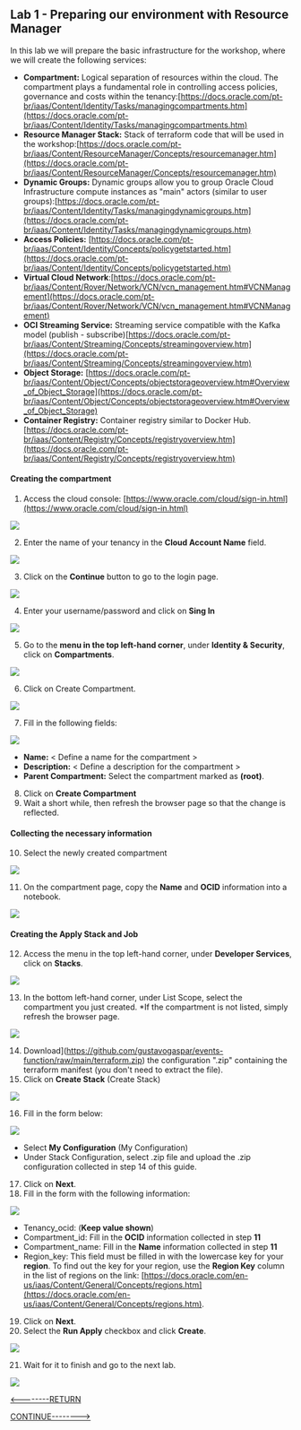 ﻿## Lab 1 - Preparing our environment with Resource Manager
In this lab we will prepare the basic infrastructure for the workshop, where we will create the following services:

 - **Compartment:** Logical separation of resources within the cloud. The compartment plays a fundamental role in controlling access policies, governance and costs within the tenancy:[https://docs.oracle.com/pt-br/iaas/Content/Identity/Tasks/managingcompartments.htm](https://docs.oracle.com/pt-br/iaas/Content/Identity/Tasks/managingcompartments.htm)
 - **Resource Manager Stack:** Stack of terraform code that will be used in the workshop:[https://docs.oracle.com/pt-br/iaas/Content/ResourceManager/Concepts/resourcemanager.htm](https://docs.oracle.com/pt-br/iaas/Content/ResourceManager/Concepts/resourcemanager.htm)
 - **Dynamic Groups:** Dynamic groups allow you to group Oracle Cloud Infrastructure compute instances as "main" actors (similar to user groups):[https://docs.oracle.com/pt-br/iaas/Content/Identity/Tasks/managingdynamicgroups.htm](https://docs.oracle.com/pt-br/iaas/Content/Identity/Tasks/managingdynamicgroups.htm)
 - **Access Policies:** [https://docs.oracle.com/pt-br/iaas/Content/Identity/Concepts/policygetstarted.htm](https://docs.oracle.com/pt-br/iaas/Content/Identity/Concepts/policygetstarted.htm)
 - **Virtual Cloud Network**:[https://docs.oracle.com/pt-br/iaas/Content/Rover/Network/VCN/vcn_management.htm#VCNManagement](https://docs.oracle.com/pt-br/iaas/Content/Rover/Network/VCN/vcn_management.htm#VCNManagement)
 - **OCI Streaming Service:** Streaming service compatible with the Kafka model (publish - subscribe)[https://docs.oracle.com/pt-br/iaas/Content/Streaming/Concepts/streamingoverview.htm](https://docs.oracle.com/pt-br/iaas/Content/Streaming/Concepts/streamingoverview.htm)
 - **Object Storage:** [https://docs.oracle.com/pt-br/iaas/Content/Object/Concepts/objectstorageoverview.htm#Overview_of_Object_Storage](https://docs.oracle.com/pt-br/iaas/Content/Object/Concepts/objectstorageoverview.htm#Overview_of_Object_Storage)
 - **Container Registry:** Container registry similar to Docker Hub.[https://docs.oracle.com/pt-br/iaas/Content/Registry/Concepts/registryoverview.htm](https://docs.oracle.com/pt-br/iaas/Content/Registry/Concepts/registryoverview.htm)
 
#### Creating the compartment
1. Access the cloud console: [https://www.oracle.com/cloud/sign-in.html](https://www.oracle.com/cloud/sign-in.html)

![](./IMG/001-LAB1.PNG)

2. Enter the name of your tenancy in the **Cloud Account Name** field.

![](./IMG/002-LAB1.PNG)

3. Click on the **Continue** button to go to the login page.

![](./IMG/003-LAB1.PNG)

4. Enter your username/password and click on **Sing In**

![](./IMG/004-LAB1.PNG)

5. Go to the **menu in the top left-hand corner**, under **Identity & Security**, click on **Compartments**.

![](./IMG/004-LAB1.PNG)

6. Click on Create Compartment.

![](./IMG/005-LAB1.PNG)

7. Fill in the following fields:

![](./IMG/006-LAB1.PNG)

- **Name:** < Define a name for the compartment >
- **Description:** < Define a description for the compartment >
- **Parent Compartment:** Select the compartment marked as **(root)**.
8. Click on **Create Compartment**
9. Wait a short while, then refresh the browser page so that the change is reflected.
#### Collecting the necessary information
10. Select the newly created compartment

![](./IMG/007-LAB1.PNG)

11. On the compartment page, copy the **Name** and **OCID** information into a notebook.

![](./IMG/008-LAB1.PNG)

#### Creating the Apply Stack and Job
12. Access the menu in the top left-hand corner, under **Developer Services**, click on **Stacks**.

![](./IMG/009-LAB1.PNG)

13. In the bottom left-hand corner, under List Scope, select the compartment you just created. *If the compartment is not listed, simply refresh the browser page.

![](./IMG/010-LAB1.PNG)

14. Download](https://github.com/gustavogaspar/events-function/raw/main/terraform.zip) the configuration ".zip" containing the terraform manifest (you don't need to extract the file). 
15. Click on **Create Stack** (Create Stack)

![](./IMG/011-LAB1.PNG)

16. Fill in the form below:

![](./IMG/012-LAB1.PNG)

- Select **My Configuration** (My Configuration)
- Under Stack Configuration, select .zip file and upload the .zip configuration collected in step 14 of this guide.
17. Click on **Next**.
18. Fill in the form with the following information:

![](./IMG/013-LAB1.PNG)

- Tenancy_ocid: (**Keep value shown**)
- Compartment_id: Fill in the **OCID** information collected in step **11**
- Compartment_name: Fill in the **Name** information collected in step **11**
- Region_key: This field must be filled in with the lowercase key for your **region**. To find out the key for your region, use the **Region Key** column in the list of regions on the link: [https://docs.oracle.com/en-us/iaas/Content/General/Concepts/regions.htm](https://docs.oracle.com/en-us/iaas/Content/General/Concepts/regions.htm).
19. Click on **Next**.
20. Select the **Run Apply** checkbox and click **Create**.

![](./IMG/014-LAB1.PNG)

21. Wait for it to finish and go to the next lab.

![](./IMG/015-LAB1.PNG)


[<--------RETURN](../README.md)         


[CONTINUE-------->](../LAB02/README.md)


